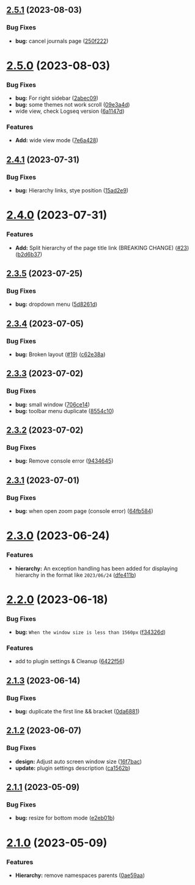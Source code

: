 ## [2.5.1](https://github.com/YU000jp/logseq-page-tags-and-hierarchy/compare/v2.5.0...v2.5.1) (2023-08-03)


### Bug Fixes

* **bug:** cancel journals page ([250f222](https://github.com/YU000jp/logseq-page-tags-and-hierarchy/commit/250f222e193fa60e22cda8590446878059accf1e))

# [2.5.0](https://github.com/YU000jp/logseq-page-tags-and-hierarchy/compare/v2.4.1...v2.5.0) (2023-08-03)


### Bug Fixes

* **bug:** For right sidebar ([2abec09](https://github.com/YU000jp/logseq-page-tags-and-hierarchy/commit/2abec09c7b69895d879a6e38d2c5c74a0220a1e5))
* **bug:** some themes not work scroll ([09e3a4d](https://github.com/YU000jp/logseq-page-tags-and-hierarchy/commit/09e3a4d8c31449db76004abb9fa5461081eef0de))
* wide view, check Logseq version ([6a1147d](https://github.com/YU000jp/logseq-page-tags-and-hierarchy/commit/6a1147dfb620efce5e124757ebf51078a097f850))


### Features

* **Add:** wide view mode ([7e6a428](https://github.com/YU000jp/logseq-page-tags-and-hierarchy/commit/7e6a428126a847b8f2716fc7019c335582ef6342))

## [2.4.1](https://github.com/YU000jp/logseq-page-tags-and-hierarchy/compare/v2.4.0...v2.4.1) (2023-07-31)


### Bug Fixes

* **bug:** Hierarchy links, stye position ([15ad2e9](https://github.com/YU000jp/logseq-page-tags-and-hierarchy/commit/15ad2e9a9521c481cdd4dd751cf66e71b911949f))

# [2.4.0](https://github.com/YU000jp/logseq-page-tags-and-hierarchy/compare/v2.3.5...v2.4.0) (2023-07-31)


### Features

* **Add:** Split hierarchy of the page title link (BREAKING CHANGE) ([#23](https://github.com/YU000jp/logseq-page-tags-and-hierarchy/issues/23)) ([b2d6b37](https://github.com/YU000jp/logseq-page-tags-and-hierarchy/commit/b2d6b374583b5ddf575f13f465a5e3ff5c8997cf))

## [2.3.5](https://github.com/YU000jp/logseq-page-tags-and-hierarchy/compare/v2.3.4...v2.3.5) (2023-07-25)


### Bug Fixes

* **bug:** dropdown menu ([5d8261d](https://github.com/YU000jp/logseq-page-tags-and-hierarchy/commit/5d8261dcdc6527051f986cbb0c61c17414b2916f))

## [2.3.4](https://github.com/YU000jp/logseq-page-tags-and-hierarchy/compare/v2.3.3...v2.3.4) (2023-07-05)


### Bug Fixes

* **bug:** Broken layout ([#19](https://github.com/YU000jp/logseq-page-tags-and-hierarchy/issues/19)) ([c62e38a](https://github.com/YU000jp/logseq-page-tags-and-hierarchy/commit/c62e38a136e2cea103e8630eeeeaf533feb6119c))

## [2.3.3](https://github.com/YU000jp/logseq-page-tags-and-hierarchy/compare/v2.3.2...v2.3.3) (2023-07-02)


### Bug Fixes

* **bug:** small window ([706ce14](https://github.com/YU000jp/logseq-page-tags-and-hierarchy/commit/706ce14c262887f90bc63dac78ca573956c928a5))
* **bug:** toolbar menu duplicate ([8554c10](https://github.com/YU000jp/logseq-page-tags-and-hierarchy/commit/8554c100da74dca5e08b5fdc081b8b41a02e93ef))

## [2.3.2](https://github.com/YU000jp/logseq-page-tags-and-hierarchy/compare/v2.3.1...v2.3.2) (2023-07-02)


### Bug Fixes

* **bug:** Remove console error ([9434645](https://github.com/YU000jp/logseq-page-tags-and-hierarchy/commit/943464517460489adcef0e3ed9d6b08dca8c8bfe))

## [2.3.1](https://github.com/YU000jp/logseq-page-tags-and-hierarchy/compare/v2.3.0...v2.3.1) (2023-07-01)


### Bug Fixes

* **bug:** when open zoom page (console error) ([64fb584](https://github.com/YU000jp/logseq-page-tags-and-hierarchy/commit/64fb584664175e87218ba6c88dec82e70f909b1e))

# [2.3.0](https://github.com/YU000jp/logseq-page-tags-and-hierarchy/compare/v2.2.0...v2.3.0) (2023-06-24)


### Features

* **hierarchy:** An exception handling has been added for displaying hierarchy in the format like `2023/06/24` ([dfe411b](https://github.com/YU000jp/logseq-page-tags-and-hierarchy/commit/dfe411ba7945aa17d71f0169bf699847b775513f))

# [2.2.0](https://github.com/YU000jp/logseq-page-tags-and-hierarchy/compare/v2.1.3...v2.2.0) (2023-06-18)


### Bug Fixes

* **bug:** `When the window size is less than 1560px` ([f34326d](https://github.com/YU000jp/logseq-page-tags-and-hierarchy/commit/f34326dcd6e8a7285ef56f5d28cd973c044a73a9))


### Features

* add to plugin settings & Cleanup ([6422f56](https://github.com/YU000jp/logseq-page-tags-and-hierarchy/commit/6422f56bf23511a026d442780db327cc6cc03d60))

## [2.1.3](https://github.com/YU000jp/logseq-page-tags-and-hierarchy/compare/v2.1.2...v2.1.3) (2023-06-14)


### Bug Fixes

* **bug:** duplicate the first line && bracket ([0da6881](https://github.com/YU000jp/logseq-page-tags-and-hierarchy/commit/0da6881190342e4b307f2386839232dbe0cdfa9d))

## [2.1.2](https://github.com/YU000jp/logseq-page-tags-and-hierarchy/compare/v2.1.1...v2.1.2) (2023-06-07)


### Bug Fixes

* **design:** Adjust auto screen window size ([16f7bac](https://github.com/YU000jp/logseq-page-tags-and-hierarchy/commit/16f7bac448283ac5382af283f09712681897aec7))
* **update:** plugin settings description ([ca1562b](https://github.com/YU000jp/logseq-page-tags-and-hierarchy/commit/ca1562bee478734fa5db02767ba65a58816b4c36))

## [2.1.1](https://github.com/YU000jp/logseq-page-tags-and-hierarchy/compare/v2.1.0...v2.1.1) (2023-05-09)


### Bug Fixes

* **bug:** resize for bottom mode ([e2eb01b](https://github.com/YU000jp/logseq-page-tags-and-hierarchy/commit/e2eb01b0b237e701272e26e1f46639402ef38d25))

# [2.1.0](https://github.com/YU000jp/logseq-page-tags-and-hierarchy/compare/v2.0.1...v2.1.0) (2023-05-09)


### Features

* **Hierarchy:** remove namespaces parents ([0ae59aa](https://github.com/YU000jp/logseq-page-tags-and-hierarchy/commit/0ae59aaa005f20147255bf8ae78e2118de347a2c))
